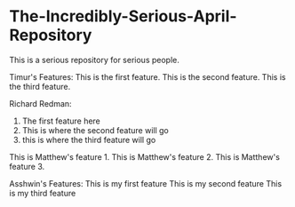 # The-Incredibly-Serious-April-Repository
This is a serious repository for serious people.

Timur's Features:
This is the first feature.
This is the second feature.
This is the third feature.

Richard Redman:
1. The first feature here
2. This is where the second feature will go
3. this is where the third feature will go

This is Matthew's feature 1.
This is Matthew's feature 2.
This is Matthew's feature 3.

Asshwin's Features:
This is my first feature
This is my second feature
This is my third feature
